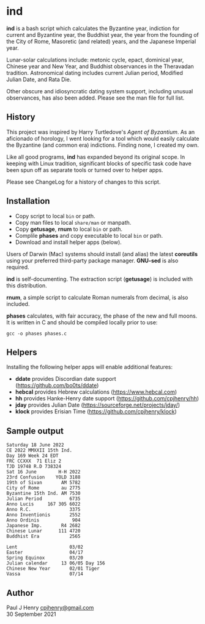 ind
===

**ind** is a bash script which calculates the Byzantine year, indiction for
current and Byzantine year, the Buddhist year, the year from the founding of
the City of Rome, Masoretic (and related) years, and the Japanese Imperial
year.

Lunar-solar calculations include: metonic cycle, epact, dominical year,
Chinese year and New Year, and Buddhist observances in the Theravadan
tradition. Astronomical dating includes current Julian period, Modified
Julian Date, and Rata Die.

Other obscure and idiosyncratic dating system support, including unusual
observances, has also been added. Please see the man file for full list.

## History
This project was inspired by Harry Turtledove's _Agent of Byzantium_. As an
aficionado of horology, I went looking for a tool which would easily calculate
the Byzantine (and common era) indictions. Finding none, I created my own.

Like all good programs, **ind** has expanded beyond its original scope. In
keeping with Linux tradition, significant blocks of specific task code have
been spun off as separate tools or turned over to helper apps.

Please see ChangeLog for a history of changes to this script.

## Installation
- Copy script to local `bin` or path.
- Copy man files to local `share/man` or manpath.
- Copy **getusage**, **rnum** to local `bin` or path.
- Complile **phases** and copy executable to local `bin` or path.
- Download and install helper apps (below).

Users of Darwin (Mac) systems should install (and alias) the latest
**coreutils** using your preferred third-party package manager. **GNU-sed**
is also required.

**ind** is self-documenting. The extraction script (**getusage**) is included
with this distribution.

**rnum**, a simple script to calculate Roman numerals from decimal, is also
included.

**phases** calculates, with fair accuracy, the phase of the new and full
moons. It is written in C and should be compiled locally prior to use:

	gcc -o phases phases.c

## Helpers
Installing the following helper apps will enable additional features:

- **ddate** provides Discordian date support (https://github.com/bo0ts/ddate)
- **hebcal** provides Hebrew calculations (https://www.hebcal.com)
- **hh** provides Hanke-Henry date support (https://github.com/cpjhenry/hh)
- **jday** provides Julian Date (https://sourceforge.net/projects/jday/)
- **klock** provides Erisian Time (https://github.com/cpjhenry/klock)

## Sample output

```shell
Saturday 18 June 2022
CE 2022 MMXXII 15th Ind.
Day 169 Week 24 EDT
FRC CCXXX  71 Eliz 2
TJD 19748 R.D 738324
Sat 16 June        H-H 2022
23rd Confusion    YOLD 3188
19th of Sivan       AM 5782
City of Rome        au 2775
Byzantine 15th Ind. AM 7530
Julian Period          6735
Anno Lucis     167 305 6022
Anno R.C.              3375
Anno Inventionis       2552
Anno Ordinis            904
Japanese Imp.       R4 2682
Chinese Lunar      111 4720
Buddhist Era           2565

Lent                   03/02
Easter                 04/17
Spring Equinox         03/20
Julian calendar     13 06/05 Day 156
Chinese New Year       02/01 Tiger
Vassa                  07/14
```

## Author
Paul J Henry <cpjhenry@gmail.com>  
30 September 2021
